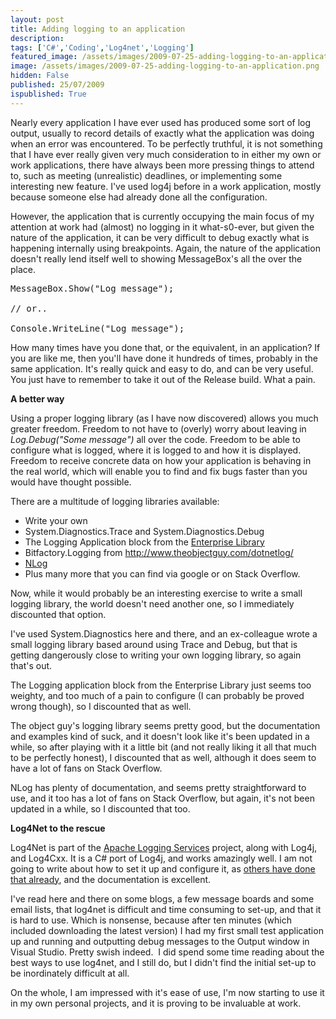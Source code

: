 ```yaml
---
layout: post
title: Adding logging to an application
description: 
tags: ['C#','Coding','Log4net','Logging']
featured_image: /assets/images/2009-07-25-adding-logging-to-an-application.png
image: /assets/images/2009-07-25-adding-logging-to-an-application.png
hidden: False
published: 25/07/2009
ispublished: True
---
```

Nearly every application I have ever used has produced some sort of log output, usually to record details of exactly what the application was doing when an error was encountered. To be perfectly truthful, it is not something that I have ever really given very much consideration to in either my own or work applications, there have always been more pressing things to attend to, such as meeting (unrealistic) deadlines, or implementing some interesting new feature. I've used log4j before in a work application, mostly because someone else had already done all the configuration.

However, the application that is currently occupying the main focus of my attention at work had (almost) no logging in it what-s0-ever, but given the nature of the application, it can be very difficult to debug exactly what is happening internally using breakpoints. Again, the nature of the application doesn't really lend itself well to showing MessageBox's all the over the place.
<pre lang="csharp">MessageBox.Show("Log message");

// or..

Console.WriteLine("Log message");</pre>
How many times have you done that, or the equivalent, in an application? If you are like me, then you'll have done it hundreds of times, probably in the same application. It's really quick and easy to do, and can be very useful. You just have to remember to take it out of the Release build. What a pain.

<strong>A better way</strong>

Using a proper logging library (as I have now discovered) allows you much greater freedom. Freedom to not have to (overly) worry about leaving in <em>Log.Debug("Some message")</em> all over the code. Freedom to be able to configure what is logged, where it is logged to and how it is displayed. Freedom to receive concrete data on how your application is behaving in the real world, which will enable you to find and fix bugs faster than you would have thought possible.

There are a multitude of logging libraries available:
<ul>
	<li>Write your own</li>
	<li>System.Diagnostics.Trace and System.Diagnostics.Debug</li>
	<li>The Logging Application block from the <a title="Microsoft Enterprise Library" href="http://www.codeplex.com/entlib" target="_self">Enterprise Library</a></li>
	<li>Bitfactory.Logging from <a title="Bitfactory.Logging from theobjectguy" href="http://www.theobjectguy.com/dotnetlog/" target="_blank">http://www.theobjectguy.com/dotnetlog/</a></li>
	<li><a title="NLog C# logging library" href="http://csharp-source.net/open-source/logging/nlog" target="_blank">NLog</a></li>
	<li> Plus many more that you can find via google or on Stack Overflow.</li>
</ul>
Now, while it would probably be an interesting exercise to write a small logging library, the world doesn't need another one, so I immediately discounted that option.

I've used System.Diagnostics here and there, and an ex-colleague wrote a small logging library based around using Trace and Debug, but that is getting dangerously close to writing your own logging library, so again that's out.

The Logging application block from the Enterprise Library just seems too weighty, and too much of a pain to configure (I can probably be proved wrong though), so I discounted that as well.

The object guy's logging library seems pretty good, but the documentation and examples kind of suck, and it doesn't look like it's been updated in a while, so after playing with it a little bit (and not really liking it all that much to be perfectly honest), I discounted that as well, although it does seem to have a lot of fans on Stack Overflow.

NLog has plenty of documentation, and seems pretty straightforward to use, and it too has a lot of fans on Stack Overflow, but again, it's not been updated in a while, so I discounted that too.

<strong>Log4Net to the rescue</strong>

Log4Net is part of the <a title="Apache Logging Services" href="http://logging.apache.org/" target="_self">Apache Logging Services</a> project, along with Log4j, and Log4Cxx. It is a C# port of Log4j, and works amazingly well. I am not going to write about how to set it up and configure it, as <a title="log4net info on beefycode.com" href="http://www.beefycode.com/category/log4net.aspx">others have done that already</a>, and the documentation is excellent.

I've read here and there on some blogs, a few message boards and some email lists, that log4net is difficult and time consuming to set-up, and that it is hard to use. Which is nonsense, because after ten minutes (which included downloading the latest version) I had my first small test application up and running and outputting debug messages to the Output window in Visual Studio. Pretty swish indeed.  I did spend some time reading about the best ways to use log4net, and I still do, but I didn't find the initial set-up to be inordinately difficult at all.

On the whole, I am impressed with it's ease of use, I'm now starting to use it in my own personal projects, and it is proving to be invaluable at work.
